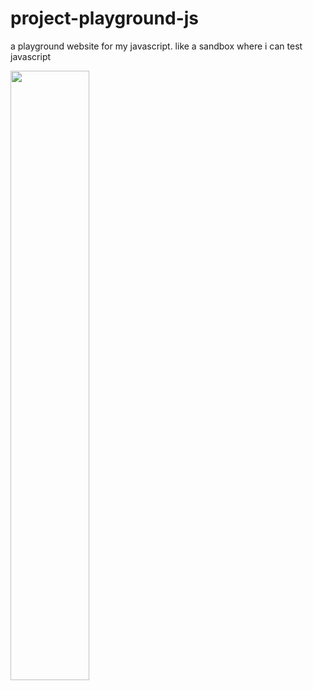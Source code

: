 # project-playground-js
 a playground website for my javascript. like a sandbox where i can test javascript


<img src="https://github.com/JoneeL-github/project-playground-js/blob/main/playground.png" width=50% height=50%>
